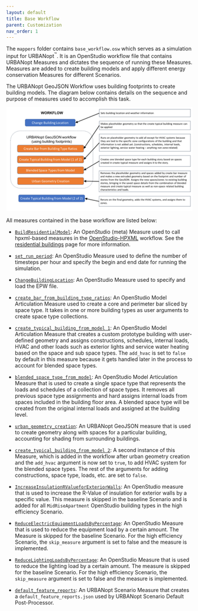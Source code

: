 ```yaml
---
layout: default
title: Base Workflow
parent: Customization
nav_order: 1
---
```


The `mappers` folder contains `base_workflow.osw` which serves as a simulation input for URBANopt<sup>&trade;</sup>. It is an OpenStudio workflow file that contains URBANopt Measures and dictates the sequence of running these Measures. Measures are added to create building models and apply different energy conservation Measures for different Scenarios.  

The URBANopt GeoJSON Workflow uses building footprints to create building models.  The diagram below contains details on the sequence and purpose of measures used to accomplish this task.

![urbanopt measure workflow diagram](../doc_files/urbanopt_measure_workflow.png)

All measures contained in the base workflow are listed below:

- [`BuildResidentialModel`](https://github.com/urbanopt/urbanopt-example-geojson-project/tree/build-res-hpxml-v3/example_project/measures/BuildResidentialModel): An OpenStudio (meta) Measure used to call hpxml-based measures in the [OpenStudio-HPXML](https://github.com/NREL/OpenStudio-HPXML) workflow. See the [residential buildings](../customization/residential_buildings.md) page for more information.

- [`set_run_period`](https://github.com/NREL/openstudio-common-measures-gem/tree/master/lib/measures/set_run_period): An OpenStudio Measure used to define the number of timesteps per hour and specify the begin and end date for running the simulation.

- [`ChangeBuildingLocation`](https://github.com/NREL/openstudio-common-measures-gem/tree/master/lib/measures/ChangeBuildingLocation): An OpenStudio Measure used to specify and load the EPW file.

- [`create_bar_from_building_type_ratios`](https://github.com/NREL/openstudio-model-articulation-gem/tree/master/lib/measures/create_bar_from_building_type_ratios): An OpenStudio Model Articulation Measure used to create a core and perimeter bar sliced by space type. It takes in one or more building types as user arguments to create space type collections.

- [`create_typical_building_from_model 1`](https://github.com/NREL/openstudio-model-articulation-gem/tree/master/lib/measures/create_typical_building_from_model): An OpenStudio Model Articulation Measure that creates a custom prototype building with user-defined geometry and assigns constructions, schedules, internal loads, HVAC and other loads such as exterior lights and service water heating based on the space and sub space types. The `add_hvac` is set to `false` by default in this measure because it gets handled later in the process to account for blended space types.

- [`blended_space_type_from_model`](https://github.com/NREL/openstudio-model-articulation-gem/tree/master/lib/measures/blended_space_type_from_model): An OpenStudio Model Articulation Measure that is used to create a single space type that represents the loads and schedules of a collection of space types. It removes all previous space type assignments and hard assigns internal loads from spaces included in the building floor area. A blended space type will be created from the original internal loads and assigned at the building level.

- [`urban_geometry_creation`](https://github.com/urbanopt/urbanopt-geojson-gem/tree/master/lib/measures/urban_geometry_creation): An URBANopt GeoJSON measure that is used to create geometry along with spaces for a particular building, accounting for shading from surrounding buildings.

- [`create_typical_building_from_model 2`](https://github.com/NREL/openstudio-model-articulation-gem/tree/master/lib/measures/create_typical_building_from_model): A second instance of this Measure, which is added in the workflow after urban geometry creation and the `add_hvac` argument is now set to `true`, to add HVAC system for the blended space types. The rest of the arguments for adding constructions, space type, loads, etc. are set to `false`.

- [`IncreaseInsulationRValueforExteriorWalls`](https://github.com/NREL/openstudio-common-measures-gem/tree/master/lib/measures/IncreaseInsulationRValueForExteriorWalls): An OpenStudio measure that is used to increase the R-Value of insulation for exterior walls by a specific value. This measure is skipped in the baseline Scenario and is added for all `MidRiseApartment` OpenStudio building types in the high efficiency Scenario.

- [`ReduceElectricEquipmentLoadsByPercentage`](https://github.com/NREL/openstudio-common-measures-gem/tree/master/lib/measures/ReduceElectricEquipmentLoadsByPercentage): An OpenStudio Measure that is used to reduce the equipment load by a certain amount. The Measure is skipped for the baseline Scenario. For the high efficiency Scenario, the `skip_measure` argument is set to false and the measure is implemented.

- [`ReduceLightingLoadsByPercentage`](https://github.com/NREL/openstudio-common-measures-gem/tree/master/lib/measures/ReduceLightingLoadsByPercentage): An OpenStudio Measure that is used to reduce the lighting load by a certain amount. The measure is skipped for the baseline Scenario. For the high efficiency Scenario, the `skip_measure` argument is set to false and the measure is implemented.

- [`default_feature_reports`](https://github.com/urbanopt/urbanopt-scenario-gem/tree/master/lib/measures/default_feature_reports): An URBANopt Scenario Measure that creates a `default_feature_reports.json` used by URBANopt Scenario Default Post-Processor.